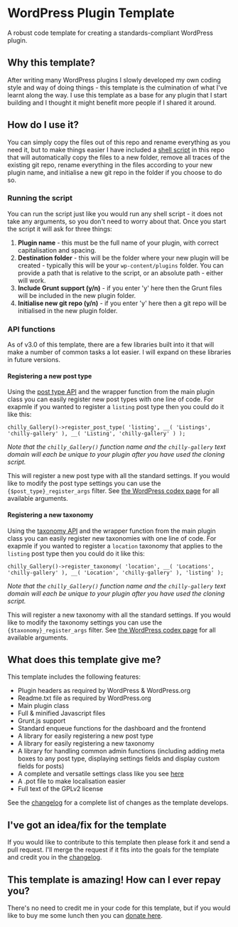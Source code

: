 WordPress Plugin Template
=========================

A robust code template for creating a standards-compliant WordPress plugin.


## Why this template?

After writing many WordPress plugins I slowly developed my own coding style and way of doing things - this template is the culmination of what I've learnt along the way. I use this template as a base for any plugin that I start building and I thought it might benefit more people if I shared it around.

## How do I use it?

You can simply copy the files out of this repo and rename everything as you need it, but to make things easier I have included a [shell script](https://github.com/hlashbrooke/WordPress-Plugin-Template/blob/master/build-plugin.sh) in this repo that will automatically copy the files to a new folder, remove all traces of the existing git repo, rename everything in the files according to your new plugin name, and initialise a new git repo in the folder if you choose to do so.

### Running the script

You can run the script just like you would run any shell script - it does not take any arguments, so you don't need to worry about that. Once you start the script it will ask for three things:

1. **Plugin name** - this must be the full name of your plugin, with correct capitalisation and spacing.
2. **Destination folder** - this will be the folder where your new plugin will be created - typically this will be your `wp-content/plugins` folder. You can provide a path that is relative to the script, or an absolute path - either will work.
3. **Include Grunt support (y/n)** - if you enter 'y' here then the Grunt files will be included in the new plugin folder.
4. **Initialise new git repo (y/n)** - if you enter 'y' here then a git repo will be initialised in the new plugin folder.

### API functions

As of v3.0 of this template, there are a few libraries built into it that will make a number of common tasks a lot easier. I will expand on these libraries in future versions.

#### Registering a new post type

Using the [post type API](https://github.com/hlashbrooke/WordPress-Plugin-Template/blob/master/includes/lib/class-chilly-gallery-post-type.php) and the wrapper function from the main plugin class you can easily register new post types with one line of code. For exapmle if you wanted to register a `listing` post type then you could do it like this:

`chilly_Gallery()->register_post_type( 'listing', __( 'Listings', 'chilly-gallery' ), __( 'Listing', 'chilly-gallery' ) );`

*Note that the `chilly_Gallery()` function name and the `chilly-gallery` text domain will each be unique to your plugin after you have used the cloning script.*

This will register a new post type with all the standard settings. If you would like to modify the post type settings you can use the `{$post_type}_register_args` filter. See [the WordPress codex page](http://codex.wordpress.org/Function_Reference/register_post_type) for all available arguments.

#### Registering a new taxonomy

Using the [taxonomy API](https://github.com/hlashbrooke/WordPress-Plugin-Template/blob/master/includes/lib/class-chilly-gallery-taxonomy.php) and the wrapper function from the main plugin class you can easily register new taxonomies with one line of code. For exapmle if you wanted to register a `location` taxonomy that applies to the `listing` post type then you could do it like this:

`chilly_Gallery()->register_taxonomy( 'location', __( 'Locations', 'chilly-gallery' ), __( 'Location', 'chilly-gallery' ), 'listing' );`

*Note that the `chilly_Gallery()` function name and the `chilly-gallery` text domain will each be unique to your plugin after you have used the cloning script.*

This will register a new taxonomy with all the standard settings. If you would like to modify the taxonomy settings you can use the `{$taxonomy}_register_args` filter. See [the WordPress codex page](http://codex.wordpress.org/Function_Reference/register_taxonomy) for all available arguments.

## What does this template give me?

This template includes the following features:

+ Plugin headers as required by WordPress & WordPress.org
+ Readme.txt file as required by WordPress.org
+ Main plugin class
+ Full & minified Javascript files
+ Grunt.js support
+ Standard enqueue functions for the dashboard and the frontend
+ A library for easily registering a new post type
+ A library for easily registering a new taxonomy
+ A library for handling common admin functions (including adding meta boxes to any post type, displaying settings fields and display custom fields for posts)
+ A complete and versatile settings class like you see [here](http://www.hughlashbrooke.com/complete-versatile-options-page-class-wordpress-plugin/)
+ A .pot file to make localisation easier
+ Full text of the GPLv2 license

See the [changelog](https://github.com/hlashbrooke/WordPress-Plugin-Template/blob/master/changelog.txt) for a complete list of changes as the template develops.

## I've got an idea/fix for the template

If you would like to contribute to this template then please fork it and send a pull request. I'll merge the request if it fits into the goals for the template and credit you in the [changelog](https://github.com/hlashbrooke/WordPress-Plugin-Template/blob/master/changelog.txt).

## This template is amazing! How can I ever repay you?

There's no need to credit me in your code for this template, but if you would like to buy me some lunch then you can [donate here](http://www.hughlashbrooke.com/donate).
